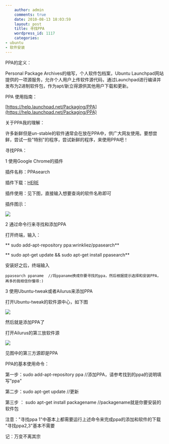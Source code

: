 ```yaml
---
    author: admin
    comments: true
    date: 2010-08-13 18:03:59
    layout: post
    title: 寻找PPA
    wordpress_id: 1117
    categories:
- ubuntu
- 软件安装
---
```


PPA的定义：

Personal Package Archives的缩写，个人软件包档案，Ubuntu Launchpad网站提供的一项源服务，允许个人用户上传软件源代码，通过Launchpad进行编译并发布为2进制软件包，作为apt/新立得源供其他用户下载和更新。

PPA 使用指南：  

[https://help.launchpad.net/Packaging/PPA](https://help.launchpad.net/Packaging/PPA) 

关于PPA我的理解：

许多新鲜但是un-stable的软件通常会在放在PPA中，供广大网友使用。要想尝鲜，尝试一些"特别"的程序，尝试新鲜的程序，来使用PPA吧！

寻找PPA：

1 使用Google Chrome的插件

插件名称：PPAsearch

插件下载：[HERE ](https://chrome.google.com/extensions/detail/jlmhakjgfcifidaaichkfplodeljkmpn?hl=zh-cn )  

插件使用：见下图，直接输入想要查询的软件名称即可

插件图示：    

![](https://chrome.google.com/extensions/img/jlmhakjgfcifidaaichkfplodeljkmpn/1280069290.86/screenshot/1?hl=zh-cn)

2 通过命令行来寻找和添加PPA 

打开终端，输入：  

** sudo add-apt-repository ppa:wrinkliez/ppasearch**

** sudo apt-get update && sudo apt-get install ppasearch**

安装好之后，终端输入

    ppasearch ppaname  //将ppaname换成你要寻找的ppa，然后根据提示选择和安装PPA，再多的我相信你懂得:)

3  使用Ubuntu-tweak或者Ailurus来添加PPA

打开Ubuntu-tweak的软件源中心，如下图

![](http://www.ubuntugeek.com/wp-content/uploads/2010/07/ubuntu-tweak-055-ppa-purge.png)

然后就是添加PPA了    

打开Ailurus的第三放软件源

![](http://tdt.sjtu.edu.cn/ailurus/wp-content/uploads/2009/12/Screenshot-Ailurus-cn.png)

见图中的第三方源即是PPA

PPA的基本使用命令：

第一步：sudo add-apt-repository  ppa  //添加PPA，请参考找到的ppa的说明填写"ppa"

第二步：sudo apt-get update  //更新

第三步 ： sudo apt-get install packagename  //packagename就是你要安装的软件包 

注意："寻找ppa 1"中基本上都需要运行上述命令来完成ppa的添加和软件的下载  "寻找ppa2,3"基本不需要  

记：万变不离其宗

